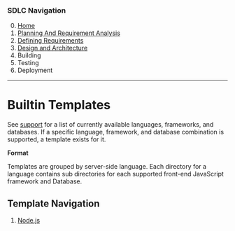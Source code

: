 ### SDLC Navigation

0. [Home](../README.md)
1. [Planning And Requirement Analysis](../DevelopmentLifeCycleProcess/1_PlanningAndAnalysis/README.md)
2. [Defining Requirements](../DevelopmentLifeCycleProcess/2_DefiningRequirements/README.md)
3. [Design and Architecture](../DevelopmentLifeCycleProcess/3_DesignAndArchitecture/README.md)
4. Building
5. Testing
6. Deployment

---

# Builtin Templates

See [support](../REAME.md) for a list of currently available languages, frameworks, and databases. If a specific language, framework, and database combination is supported, a template exists for it.

**Format**

Templates are grouped by server-side language. Each directory for a language contains sub directories for each supported front-end JavaScript framework and Database.

## Template Navigation

1. [Node.js](./node/README.md)